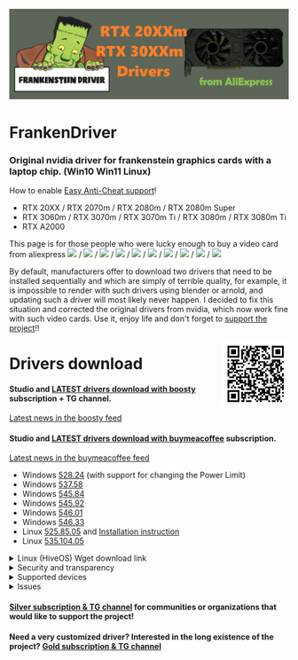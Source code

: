 ![logo](logo/FrankenDriver.png)
# FrankenDriver
### Original nvidia driver for **frankenstein graphics cards** with a laptop chip. (**Win10 Win11 Linux**)  
How to enable [Easy Anti-Cheat support](https://github.com/arutar/FrankenDriver/issues/6)!

- RTX 20XX / RTX 2070m / RTX 2080m / RTX 2080m Super
- RTX 3060m / RTX 3070m / RTX 3070m Ti / RTX 3080m / RTX 3080m Ti
- RTX A2000

This page is for those people who were lucky enough to buy a video card from aliexpress <img src="https://img.shields.io/badge/-RTX%203060m-orange" height="25"/> / <img src="https://img.shields.io/badge/-RTX%203070m-green" height="25"/> / <img src="https://img.shields.io/badge/-RTX%203070m%20Ti-blueviolet" height="25"/> / <img src="https://img.shields.io/badge/-RTX%203080m-blue" height="25"/> / <img src="https://img.shields.io/badge/-RTX%203080m%20Ti-795548" height="25"/> / <img src="https://img.shields.io/badge/-RTX%202070m-ff69b4" height="25"/> / <img src="https://img.shields.io/badge/-RTX%202080m-ff4400" height="25"/> / <img src="https://img.shields.io/badge/-RTX%202080m%20Super-16a085" height="25"/> / <img src="https://img.shields.io/badge/-RTX%2020XX-95a5a6" height="25"/> / <img src="https://img.shields.io/badge/-RTX%20A2000-BC8F8F" height="25"/> 

By default, manufacturers offer to download two drivers that need to be installed sequentially and which are simply of terrible quality, for example, it is impossible to render with such drivers using blender or arnold, and updating such a driver will most likely never happen. 
I decided to fix this situation and corrected the original drivers from nvidia, which now work fine with such video cards. Use it, enjoy life and don't forget to [support the project](https://boosty.to/frankendriver/purchase/1380135?ssource=DIRECT&share=subscription_link)!!  

<img align="right" width="120" height="120" src="logo/qr_b1b07814e495597a0792eb5ef7984907.png">

# Drivers download  
#### Studio and [LATEST drivers download with boosty](https://boosty.to/frankendriver/purchase/1380135?ssource=DIRECT&share=subscription_link) **subscription + TG channel**.  
[Latest news in the boosty feed](https://boosty.to/frankendriver) 
#### Studio and [LATEST drivers download with buymeacoffee](https://www.buymeacoffee.com/FrankenDriver/membership) **subscription**.  
[Latest news in the buymeacoffee feed](https://www.buymeacoffee.com/FrankenDriver/posts)

- Windows [528.24](https://drive.google.com/uc?export=download&confirm=no_antivirus&acknowledgeAbuse=true&id=1o8mkToO0ssKjTdF-C90LjKbtLKFtfIuq) (with support for changing the Power Limit)
- Windows [537.58](https://drive.google.com/uc?export=download&confirm=no_antivirus&acknowledgeAbuse=true&id=1U9VxLcJqxjQ8ZUMMEk5ubUncOWVxP518)
- Windows [545.84](https://drive.google.com/uc?export=download&confirm=no_antivirus&acknowledgeAbuse=true&id=1eii2CYny0JPk4qTvSjddX3qbSgNEg9wJ)
- Windows [545.92](https://drive.google.com/uc?export=download&confirm=no_antivirus&acknowledgeAbuse=true&id=1eHgIj0Tq9Txm8rddV-PIUz1BMzt6pcSe)
- Windows [546.01](https://drive.google.com/uc?export=download&confirm=no_antivirus&acknowledgeAbuse=true&id=1N5jDyNzfvj3UA1YHTsLBQEwq2YYK4t5V)
- Windows [546.33](https://drive.google.com/uc?export=download&confirm=no_antivirus&acknowledgeAbuse=true&id=1a71Idxp8uq2JooA7nImUTp5F7jCS6lqL)
- Linux [525.85.05](https://drive.google.com/uc?export=download&confirm=no_antivirus&acknowledgeAbuse=true&id=1Uk8Mw2TcGgqBxYsmBa8EOiKlTSSmn9SS) and [Installation instruction](https://github.com/arutar/FrankenDriver/issues/11)
- Linux [535.104.05](https://drive.google.com/uc?export=download&confirm=no_antivirus&acknowledgeAbuse=true&id=1ErN4_upq1C5KkJs2EnA9PMQGKQk62Csl)


<details><summary>Linux (HiveOS) Wget download link</summary>

```Batchfile
 wget --output-document=NVIDIA-Linux-x86_64-525.85.05.run '--post-data=confirm=no_antivirus' 'https://drive.google.com/uc?export=download&confirm=no_antivirus&acknowledgeAbuse=true&id=1Uk8Mw2TcGgqBxYsmBa8EOiKlTSSmn9SS'
```
```Batchfile
 wget --output-document=NVIDIA-Linux-x86_64-535.104.05.run '--post-data=confirm=no_antivirus' 'https://drive.google.com/uc?export=download&confirm=no_antivirus&acknowledgeAbuse=true&id=1ErN4_upq1C5KkJs2EnA9PMQGKQk62Csl'
```

</details>

<details><summary>Security and transparency</summary>

1) Only installer configs and inf files are modified.  
2) No driver binaries are modified!  
3) No additional executable files are installed or executed.
4) NVPCF removed from driver to avoid error 31
5) In order to view the contents of the installer, it is enough to unpack the contents using rar or 7zip.  

</details>

<details><summary>Supported devices</summary>
    
- ### RTX 3060m
  10DE.2520 10DE.0000  

- ### RTX 3070m
  10DE.249D 10DE.0000  
  10DE.249D 4D50.4449  

- ### RTX 3070m Ti
  10DE.24A0 10DE.0000  
 
- ### RTX 3080m   
  10DE.249C 10DE.0000  
  10DE.249C 4D50.4449  

</details>

<details><summary>Issues</summary>

- [Easy Anti-Cheat errors](https://github.com/arutar/FrankenDriver/issues/2)
- [How to remove Easy Anti-Cheat errors](https://github.com/arutar/FrankenDriver/issues/6)
- [Add a new Device ID](https://github.com/arutar/FrankenDriver/issues/5)

</details>

#### [Silver subscription & TG channel](https://boosty.to/frankendriver/purchase/1487157?ssource=DIRECT&share=subscription_link) for communities or organizations that would like to support the project!
#### Need a very customized driver? Interested in the long existence of the project? [Gold subscription & TG channel](https://boosty.to/frankendriver/purchase/1383232?ssource=DIRECT&share=subscription_link)

